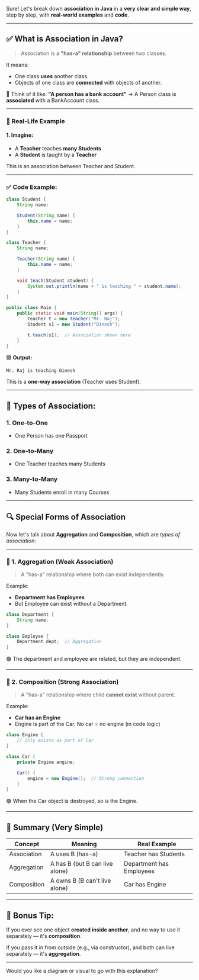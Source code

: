 Sure! Let's break down **association in Java** in a **very clear and simple way**, step by step, with **real-world examples** and **code**.

---

## ✅ What is **Association** in Java?

> Association is a **"has-a" relationship** between two classes.

It means:

* One class **uses** another class.
* Objects of one class are **connected** with objects of another.

🧠 Think of it like:
**"A person has a bank account"**
→ A Person class is **associated** with a BankAccount class.

---

### 🎯 Real-Life Example

#### 1. Imagine:

* A **Teacher** teaches **many Students**
* A **Student** is taught by a **Teacher**

This is an association between Teacher and Student.

---

### ✅ Code Example:

```java
class Student {
    String name;

    Student(String name) {
        this.name = name;
    }
}

class Teacher {
    String name;

    Teacher(String name) {
        this.name = name;
    }

    void teach(Student student) {
        System.out.println(name + " is teaching " + student.name);
    }
}

public class Main {
    public static void main(String[] args) {
        Teacher t = new Teacher("Mr. Raj");
        Student s1 = new Student("Dinesh");

        t.teach(s1);  // Association shown here
    }
}
```

🟩 **Output:**

```
Mr. Raj is teaching Dinesh
```

This is a **one-way association** (Teacher uses Student).

---

## 🔄 Types of Association:

### 1. **One-to-One**

* One Person has one Passport

### 2. **One-to-Many**

* One Teacher teaches many Students

### 3. **Many-to-Many**

* Many Students enroll in many Courses

---

## 🔍 Special Forms of Association

Now let's talk about **Aggregation** and **Composition**, which are *types of association*:

---

### 🧱 1. Aggregation (Weak Association)

> A "has-a" relationship where both can exist independently.

Example:

* **Department has Employees**
* But Employee can exist without a Department.

```java
class Department {
    String name;
}

class Employee {
    Department dept;  // Aggregation
}
```

🟢 The department and employee are related, but they are independent.

---

### 🧱 2. Composition (Strong Association)

> A "has-a" relationship where child **cannot exist** without parent.

Example:

* **Car has an Engine**
* Engine is part of the Car. No car = no engine (in code logic)

```java
class Engine {
    // only exists as part of Car
}

class Car {
    private Engine engine;

    Car() {
        engine = new Engine();  // Strong connection
    }
}
```

🟢 When the Car object is destroyed, so is the Engine.

---

## 📌 Summary (Very Simple)

| Concept     | Meaning                        | Real Example             |
| ----------- | ------------------------------ | ------------------------ |
| Association | A uses B (has-a)               | Teacher has Students     |
| Aggregation | A has B (but B can live alone) | Department has Employees |
| Composition | A owns B (B can't live alone)  | Car has Engine           |

---

## 🧠 Bonus Tip:

If you ever see one object **created inside another**, and no way to use it separately — it's **composition**.

If you pass it in from outside (e.g., via constructor), and both can live separately — it's **aggregation**.

---

Would you like a diagram or visual to go with this explanation?
